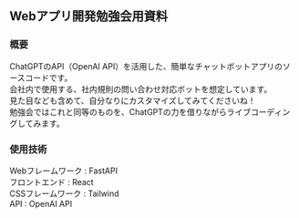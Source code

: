 ## Webアプリ開発勉強会用資料

### 概要
 ChatGPTのAPI（OpenAI API）を活用した、簡単なチャットボットアプリのソースコードです。  
 会社内で使用する、社内規則の問い合わせ対応ボットを想定しています。  
 見た目なども含めて、自分なりにカスタマイズしてみてくださいね！  
 勉強会ではこれと同等のものを、ChatGPTの力を借りながらライブコーディングしてみます。  

### 使用技術
 Webフレームワーク : FastAPI  
 フロントエンド : React  
 CSSフレームワーク : Tailwind  
 API : OpenAI API  
